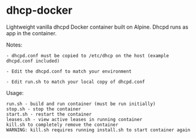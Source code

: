 # dhcp-docker
Lightweight vanilla dhcpd Docker container built on Alpine. Dhcpd runs as app in the container.

Notes:

    - dhcpd.conf must be copied to /etc/dhcp on the host (example dhcpd.conf included)
    
    - Edit the dhcpd.conf to match your environment
    
    - Edit run.sh to match your local copy of dhcpd.conf

Usage:

    run.sh - build and run container (must be run initially)
    stop.sh - stop the container
    start.sh - restart the container
    leases.sh - view active leases in running container
    kill.sh to completely remove the container 
    WARNING: kill.sh requires running install.sh to start container again
